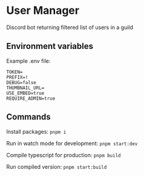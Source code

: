 # User Manager
Discord bot returning filtered list of users in a guild

## Environment variables
Example .env file:
```
TOKEN=
PREFIX=!
DEBUG=false
THUMBNAIL_URL=
USE_EMBED=true
REQUIRE_ADMIN=true
```

## Commands
Install packages:
`pnpm i`

Run in watch mode for development:
`pnpm start:dev`

Compile typescript for production:
`pnpm build`

Run compiled version:
`pnpm start:build`
